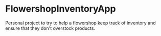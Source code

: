 # FlowershopInventoryApp
Personal project to try to help a flowershop keep track of inventory and ensure that they don't overstock products.
